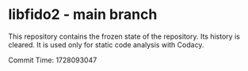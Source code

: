 # libfido2 - main branch

This repository contains the frozen state of the repository.
Its history is cleared. It is used only for static code
analysis with Codacy.

Commit Time: 1728093047